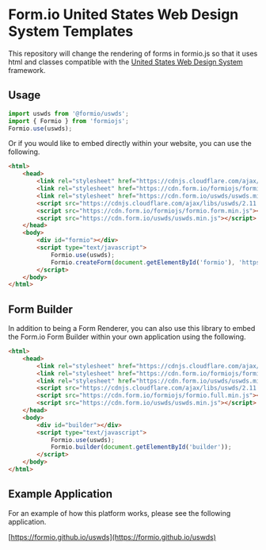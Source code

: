 # Form.io United States Web Design System Templates

This repository will change the rendering of forms in formio.js so that it uses html and classes compatible with the [United States Web Design System](https://designsystem.digital.gov/) framework.

## Usage

```javascript
import uswds from '@formio/uswds';
import { Formio } from 'formiojs';
Formio.use(uswds);
```

Or if you would like to embed directly within your website, you can use the following.

```html
<html>
    <head>
        <link rel="stylesheet" href="https://cdnjs.cloudflare.com/ajax/libs/uswds/2.11.2/css/uswds.min.css">
        <link rel="stylesheet" href="https://cdn.form.io/formiojs/formio.form.min.css">
        <link rel="stylesheet" href="https://cdn.form.io/uswds/uswds.min.css">
        <script src="https://cdnjs.cloudflare.com/ajax/libs/uswds/2.11.2/js/uswds.min.js"></script>
        <script src="https://cdn.form.io/formiojs/formio.form.min.js"></script>
        <script src="https://cdn.form.io/uswds/uswds.min.js"></script>
    </head>
    <body>
        <div id="formio"></div>
        <script type="text/javascript">
            Formio.use(uswds);
            Formio.createForm(document.getElementById('formio'), 'https://examples.form.io/example');
        </script>
    </body>
</html>
```

## Form Builder
In addition to being a Form Renderer, you can also use this library to embed the Form.io Form Builder within your own application using the following.

```html
<html>
    <head>
        <link rel="stylesheet" href="https://cdnjs.cloudflare.com/ajax/libs/uswds/2.11.2/css/uswds.min.css">
        <link rel="stylesheet" href="https://cdn.form.io/formiojs/formio.full.min.css">
        <link rel="stylesheet" href="https://cdn.form.io/uswds/uswds.min.css">
        <script src="https://cdnjs.cloudflare.com/ajax/libs/uswds/2.11.2/js/uswds.min.js"></script>
        <script src="https://cdn.form.io/formiojs/formio.full.min.js"></script>
        <script src="https://cdn.form.io/uswds/uswds.min.js"></script>
    </head>
    <body>
        <div id="builder"></div>
        <script type="text/javascript">
            Formio.use(uswds);
            Formio.builder(document.getElementById('builder'));
        </script>
    </body>
</html>
```

## Example Application
For an example of how this platform works, please see the following application.

[https://formio.github.io/uswds](https://formio.github.io/uswds)
